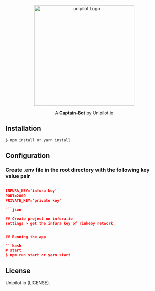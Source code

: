 <p align="center">
  <a href="https://unipilot.io/" target="blank"><img src="https://unipilot.io/wp-content/uploads/2021/05/logo_transparent-1-1024x152.png" width="320" alt="unipilot Logo" /></a>
</p>

[circleci-image]: https://img.shields.io/circleci/build/github/nestjs/nest/master?token=abc123def456
[circleci-url]: https://circleci.com/gh/nestjs/nest

  <p align="center">A <strong>Captain-Bot</strong> by Unipilot.io</p>


## Installation

```bash
$ npm install or yarn install
```

## Configuration

### Create .env file in the root directory with the following key value pair

````json

INFURA_KEY='infura key'
PORT=2000
PRIVATE_KEY='private key'

```json

## Create project on infura.io
settings > get the infura key of rinkeby network


## Running the app

```bash
# start
$ npm run start or yarn start
````

## License

Unipilot.io (LICENSE).
